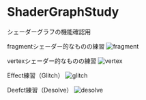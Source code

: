# ShaderGraphStudy

シェーダーグラフの機能確認用

fragmentシェーダー的なものの練習
![fragment](https://user-images.githubusercontent.com/16832362/78360222-6b8a1100-75f1-11ea-8373-064654200cbd.gif)


vertexシェーダー的なものの練習
![vertex](https://user-images.githubusercontent.com/16832362/78359795-b9524980-75f0-11ea-93f5-a4e09d5850a1.gif)

Effect練習（Glitch）
![glitch](https://user-images.githubusercontent.com/16832362/78572860-f9b8fe00-7862-11ea-96fc-0e2ac42483d8.gif)

Deefct練習（Desolve）
![desolve](https://user-images.githubusercontent.com/16832362/78577940-ca59bf80-7869-11ea-8c91-dfc5c1c0b81c.gif)
